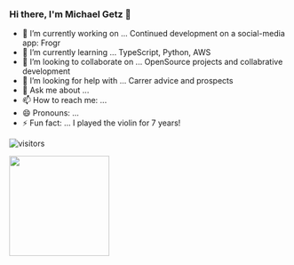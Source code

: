 ### Hi there, I'm Michael Getz 👋


- 🔭 I’m currently working on ... Continued development on a social-media app: Frogr
- 🌱 I’m currently learning ... TypeScript, Python, AWS 
- 👯 I’m looking to collaborate on ... OpenSource projects and collabrative development 
- 🤔 I’m looking for help with ... Carrer advice and prospects
- 💬 Ask me about ... 
- 📫 How to reach me: ...
- 😄 Pronouns: ...
- ⚡ Fun fact: ... I played the violin for 7 years!


![visitors](https://visitor-badge.glitch.me/badge?page_id=page.id)


<img height="180em" src="https://github-readme-stats.vercel.app/api?username=mgetz34&show_icons=true&hide_border=true&&count_private=true&include_all_commits=true" />